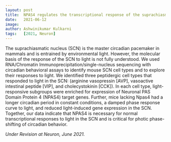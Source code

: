 ```yaml
---
layout: post
title:  NPAS4 regulates the transcriptional response of the suprachiasmatic nucleus to light and circadian behavior
date:   2021-06-12
image:
author: Ashwinikumar Kulkarni
tags:   [2021, Neuron]
---
```

<!-- ![post-thumb]({{site.baseurl}}/assets/images/blog/post-1.jpg){:class="img-fluid rounded float-left mr-5 mb-4"} -->


<!-- **Sleep abnormalities are associated with long-term changes in brain function. The authors of this study investigated the transcriptional changes in frontal cortex that accompany sleep loss in mice in order to gain insight into the molecular basis of these plasticity changes. The key results reveal transcriptional mechanisms that underlie changes in brain function with sleep deprivation and strong functional evidence of a role for MEF2C in the regulation of synaptic plasticity and sleep homeostasis.** -->

The suprachiasmatic nucleus (SCN) is the master circadian pacemaker in
mammals and is entrained by environmental light. However, the molecular basis of the
response of the SCN to light is not fully understood. We used RNA/Chromatin
Immunoprecipitation/single-nucleus sequencing with circadian behavioral assays to
identify mouse SCN cell types and to explore their responses to light. We identified
three peptidergic cell types that responded to light in the SCN: (arginine vasopressin
[AVP], vasoactive intestinal peptide [VIP], and cholecystokinin [CCK]). In each cell type,
light-responsive subgroups were enriched for expression of Neuronal PAS Domain
Protein 4 (NPAS4) target genes. Further, mice lacking Npas4 had a longer circadian
period in constant conditions, a damped phase response curve to light, and reduced
light-induced gene expression in the SCN. Together, our data indicate that NPAS4 is
necessary for normal transcriptional responses to light in the SCN and is critical for
photic phase-shifting of circadian behavior.


*Under Revision at Neuron, June 2021.*
